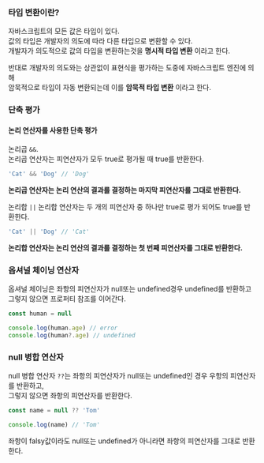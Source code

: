 ### 타입 변환이란?

자바스크립트의 모든 값은 타입이 있다.  
값의 타입은 개발자의 의도에 따라 다른 타입으로 변환할 수 있다.  
개발자가 의도적으로 값의 타입을 변환하는것을 **명시적 타입 변환** 이라고 한다.

반대로 개발자의 의도와는 상관없이 표현식을 평가하는 도중에 자바스크립트 엔진에 의해  
암묵적으로 타입이 자동 변환되는데 이를 **암묵적 타입 변환** 이라고 한다.


### 단축 평가

#### 논리 연산자를 사용한 단축 평가

논리곱 `&&`.  
논리곱 연산자는 피연산자가 모두 true로 평가될 때 true를 반환한다.

```js
'Cat' && 'Dog' // 'Dog'
```
**논리곱 연산자는 논리 연산의 결과를 결정하는 마지막 피연산자를 그대로 반환한다.**

논리합 `||`
논리합 연산자는 두 개의 피연산자 중 하나만 true로 평가 되어도 true를 반환한다.

```js
'Cat' || 'Dog' // 'Cat'
```

**논리합 연산자는 논리 연산의 결과를 결정하는 첫 번째 피연산자를 그대로 반환한다.**

### 옵셔널 체이닝 연산자


옵셔널 체이닝은 좌항의 피연산자가 null또는 undefined경우 undefined를 반환하고   
그렇지 않으면 프로퍼티 참조를 이어간다.

```js
const human = null

console.log(human.age) // error
console.log(human?.age) // undefined
```

### null 병합 연산자

null 병합 연산자 `??`는 좌항의 피연산자가 null또는 undefined인 경우 우항의 피연산자를 반환하고,   
그렇지 않으면 좌항의 피연산자를 반환한다.

```js
const name = null ?? 'Tom'

console.log(name) // 'Tom'
```

좌항이 falsy값이라도 null또는 undefined가 아니라면 좌항의 피연산자를 그대로 반환한다.